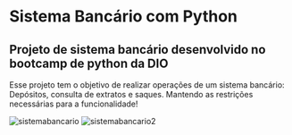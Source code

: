 #  Sistema Bancário com Python
## Projeto de sistema bancário desenvolvido no bootcamp de python da DIO

Esse projeto tem o objetivo de realizar  operações de um sistema bancário:
Depósitos, consulta de extratos e  saques. Mantendo as restrições necessárias para a funcionalidade!


![sistemabancario](https://github.com/MiqueiasFranco/projeto-sistema-bancario-DIO/assets/121680934/92add67d-c4d2-4d8a-8470-c74cd347ed24)
![sistemabancario2](https://github.com/MiqueiasFranco/projeto-sistema-bancario-DIO/assets/121680934/9af20873-3b13-4e93-b780-dfca9d5c82f5)
